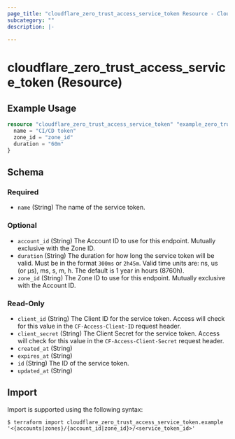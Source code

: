 ```yaml
---
page_title: "cloudflare_zero_trust_access_service_token Resource - Cloudflare"
subcategory: ""
description: |-
  
---
```


# cloudflare_zero_trust_access_service_token (Resource)



## Example Usage

```terraform
resource "cloudflare_zero_trust_access_service_token" "example_zero_trust_access_service_token" {
  name = "CI/CD token"
  zone_id = "zone_id"
  duration = "60m"
}
```

<!-- schema generated by tfplugindocs -->
## Schema

### Required

- `name` (String) The name of the service token.

### Optional

- `account_id` (String) The Account ID to use for this endpoint. Mutually exclusive with the Zone ID.
- `duration` (String) The duration for how long the service token will be valid. Must be in the format `300ms` or `2h45m`. Valid time units are: ns, us (or µs), ms, s, m, h. The default is 1 year in hours (8760h).
- `zone_id` (String) The Zone ID to use for this endpoint. Mutually exclusive with the Account ID.

### Read-Only

- `client_id` (String) The Client ID for the service token. Access will check for this value in the `CF-Access-Client-ID` request header.
- `client_secret` (String) The Client Secret for the service token. Access will check for this value in the `CF-Access-Client-Secret` request header.
- `created_at` (String)
- `expires_at` (String)
- `id` (String) The ID of the service token.
- `updated_at` (String)

## Import

Import is supported using the following syntax:

```shell
$ terraform import cloudflare_zero_trust_access_service_token.example '<{accounts|zones}/{account_id|zone_id}>/<service_token_id>'
```
